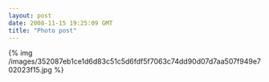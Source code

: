 ```yaml
---
layout: post
date: 2008-11-15 19:25:09 GMT
title: "Photo post"
---
```

{% img /images/352087eb1ce1d6d83c51c5d6fdf5f7063c74dd90d07d7aa507f949e702023f15.jpg %}

